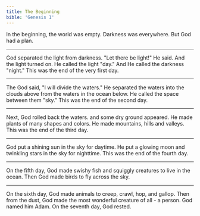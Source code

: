 ```yaml
---
title: The Beginning
bible: 'Genesis 1'
---
```


In the beginning, the world was empty.
Darkness was everywhere.
But God had a plan.

---

God separated the light from darkness.
"Let there be light!" He said.
And the light turned on.
He called the light "day."
And He called the darkness "night."
This was the end of the very first day.

---

The God said, "I will divide the waters."
He separated the waters into the clouds
above from the waters in the ocean below.
He called the space between them "sky."
This was the end of the second day.

---

Next, God rolled back the waters.
and some dry ground appeared.
He made plants of many shapes and colors.
He made mountains, hills and valleys.
This was the end of the third day.

---

God put a shining sun in
the sky for daytime.
He put a glowing moon and twinkling
stars in the sky for nighttime.
This was the end of the fourth day.

---

On the fifth day,
God made swishy fish and
squiggly creatures to live in the ocean.
Then God made birds
to fly across the sky.

---

On the sixth day, God made animals
to creep, crawl, hop, and gallop.
Then from the dust, God made the most
wonderful creature of all - a person.
God named him Adam.
On the seventh day, God rested.

